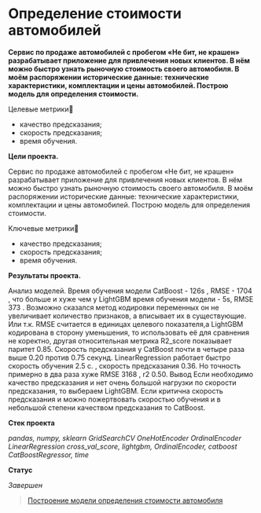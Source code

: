 # Определение стоимости автомобилей

**Сервис по продаже автомобилей с пробегом «Не бит, не крашен» разрабатывает приложение для привлечения новых клиентов. В нём можно быстро узнать рыночную стоимость своего автомобиля. В моём распоряжении исторические данные: технические характеристики, комплектации и цены автомобилей. Построю модель для определения стоимости.**

Целевые метрики🥇

* качество предсказания;
* скорость предсказания;
* время обучения.

**Цели проекта.**

Сервис по продаже автомобилей с пробегом «Не бит, не крашен» разрабатывает приложение для привлечения новых клиентов. В нём можно быстро узнать рыночную стоимость своего автомобиля. В моём распоряжении исторические данные: технические характеристики, комплектации и цены автомобилей. Построю модель для определения стоимости.

Kлючевые метрики🥇

* качество предсказания;
* скорость предсказания;
* время обучения.

**Результаты проекта.**

Анализ моделей.
Время обучения модели CatBoost - 126s , RMSE - 1704 , что больше и хуже чем у LightGBM время обучения модели - 5s, RMSE 373 . Возможно сказался метод кодировки переменных он не увеличивает количество признаков, а вписывает их в существующие. Или т.к. RMSE считается в единицах целевого показателя,а LightGBM кодирована в сторону уменьшения, то использовать её для сравнения не коректно, другая относительная метрика R2_score показывает паритет 0.85. Скорость предсказания у CatBoost почти в четыре раза выше 0.20 против 0.75 секунд. LinearRegression работает быстро скорость обучения 2.5 c. , скорость предсказания 0.36. Но точность примерно в два раза хуже RMSE 3168 , r2 0.50.
Вывод
Если необходимо качество предсказания и нет очень большой нагрузки по скорости предсказания, то выбераем LightGBM. Если критична скорость предсказания и можно пожертвовать скоростью обучения и в небольшой степени качеством предсказания то CatBoost.

**Стек проекта**

_pandas, numpy, sklearn GridSearchCV OneHotEncoder OrdinalEncoder LinearRegression cross_val_score, lightgbm, OrdinalEncoder, catboost CatBoostRegressor, time_

**Статус**

_Завершен_

> [Построение модели определения стоимости автомобиля](https://github.com/Mikhail-9/yandex_projects_praktimum/blob/master/auto_data_scientist/auto_data_scientist.ipynb)
